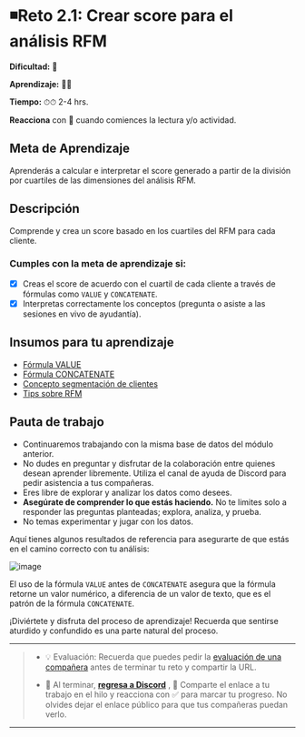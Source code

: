 # ◾Reto 2.1: Crear score para el análisis RFM

**Dificultad:** 🌻

**Aprendizaje:** 🍯🍯

**Tiempo:** ⏱⏱ 2-4 hrs.

**Reacciona** con :eyes: cuando comiences la lectura y/o actividad.

## Meta de Aprendizaje

Aprenderás a calcular e interpretar el score generado a partir de la división por cuartiles de las dimensiones del análisis RFM.

## Descripción

Comprende y crea un score basado en los cuartiles del RFM para cada cliente.

### Cumples con la meta de aprendizaje si:

- [x] Creas el score de acuerdo con el cuartil de cada cliente a través de fórmulas como `VALUE` y `CONCATENATE`.
- [x] Interpretas correctamente los conceptos (pregunta o asiste a las sesiones en vivo de ayudantía).

## Insumos para tu aprendizaje

- [Fórmula VALUE](https://support.google.com/docs/answer/3094220?hl=es)
- [Fórmula CONCATENATE](https://support.google.com/docs/answer/3094123?hl=es-419&sjid=13218768000421392505-EU)
- [Concepto segmentación de clientes](https://docs.google.com/document/d/1I3_bay1ymFa0iMRz6W_C_mpmnahMdMs5_0UEiKf1jTo/edit?usp=sharing)
- [Tips sobre RFM](https://docs.google.com/document/d/1iuNR8rRj1mu-squcY7BgBjZggOm8Bor6jkT_OEffWkg/edit?usp=sharing)

## Pauta de trabajo

- Continuaremos trabajando con la misma base de datos del módulo anterior.
- No dudes en preguntar y disfrutar de la colaboración entre quienes desean aprender libremente. Utiliza el canal de ayuda de Discord para pedir asistencia a tus compañeras.
- Eres libre de explorar y analizar los datos como desees.
- **Asegúrate de comprender lo que estás haciendo.** No te limites solo a responder las preguntas planteadas; explora, analiza, y prueba.
- No temas experimentar y jugar con los datos.

Aquí tienes algunos resultados de referencia para asegurarte de que estás en el camino correcto con tu análisis:

![image](https://github.com/user-attachments/assets/745e0619-4fd1-48b5-8c6e-1997864f8b4b)

El uso de la fórmula `VALUE` antes de `CONCATENATE` asegura que la fórmula retorne un valor numérico, a diferencia de un valor de texto, que es el patrón de la fórmula `CONCATENATE`.

¡Diviértete y disfruta del proceso de aprendizaje! Recuerda que sentirse aturdido y confundido es una parte natural del proceso.

---

> - 💡 Evaluación: Recuerda que puedes pedir la [evaluación de una compañera](../curruculum_model/lea_model_06_assessment.md) antes de terminar tu reto y compartir la URL.
> 
> - :mega: Al terminar, [**regresa a Discord**](https://discord.com/channels/1209273049304666113/1209888657507487744) , 💬 Comparte el enlace a tu trabajo en el hilo y reacciona con ✅ para marcar tu progreso. No olvides dejar el enlace público para que tus compañeras puedan verlo.

---
